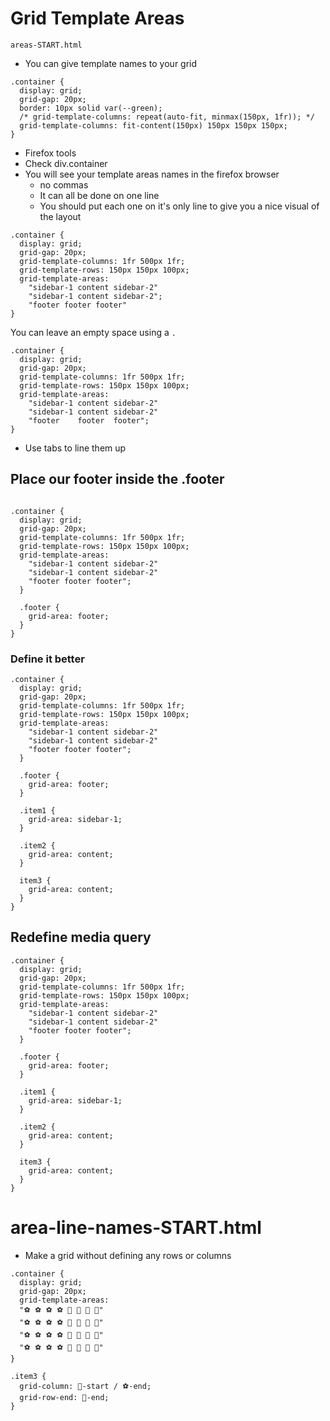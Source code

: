 # Grid Template Areas
`areas-START.html`

* You can give template names to your grid

```
.container {
  display: grid;
  grid-gap: 20px;
  border: 10px solid var(--green);
  /* grid-template-columns: repeat(auto-fit, minmax(150px, 1fr)); */
  grid-template-columns: fit-content(150px) 150px 150px 150px;
}
```

* Firefox tools
* Check div.container
* You will see your template areas names in the firefox browser
    - no commas
    - It can all be done on one line
    - You should put each one on it's only line to give you a nice visual of the layout

```
.container {
  display: grid;
  grid-gap: 20px;
  grid-template-columns: 1fr 500px 1fr;
  grid-template-rows: 150px 150px 100px;
  grid-template-areas:
    "sidebar-1 content sidebar-2"
    "sidebar-1 content sidebar-2";
    "footer footer footer"
}
```

You can leave an empty space using a `.`

```
.container {
  display: grid;
  grid-gap: 20px;
  grid-template-columns: 1fr 500px 1fr;
  grid-template-rows: 150px 150px 100px;
  grid-template-areas:
    "sidebar-1 content sidebar-2"
    "sidebar-1 content sidebar-2"
    "footer    footer  footer";
}
```

* Use tabs to line them up

## Place our footer inside the .footer

```

.container {
  display: grid;
  grid-gap: 20px;
  grid-template-columns: 1fr 500px 1fr;
  grid-template-rows: 150px 150px 100px;
  grid-template-areas:
    "sidebar-1 content sidebar-2"
    "sidebar-1 content sidebar-2"
    "footer footer footer";
  }

  .footer {
    grid-area: footer;
  }
}

```

### Define it better
```
.container {
  display: grid;
  grid-gap: 20px;
  grid-template-columns: 1fr 500px 1fr;
  grid-template-rows: 150px 150px 100px;
  grid-template-areas:
    "sidebar-1 content sidebar-2"
    "sidebar-1 content sidebar-2"
    "footer footer footer";
  }

  .footer {
    grid-area: footer;
  }

  .item1 {
    grid-area: sidebar-1;
  }

  .item2 {
    grid-area: content;
  }

  item3 {
    grid-area: content;
  }
}
```

## Redefine media query
```
.container {
  display: grid;
  grid-gap: 20px;
  grid-template-columns: 1fr 500px 1fr;
  grid-template-rows: 150px 150px 100px;
  grid-template-areas:
    "sidebar-1 content sidebar-2"
    "sidebar-1 content sidebar-2"
    "footer footer footer";
  }

  .footer {
    grid-area: footer;
  }

  .item1 {
    grid-area: sidebar-1;
  }

  .item2 {
    grid-area: content;
  }

  item3 {
    grid-area: content;
  }
}
```

# area-line-names-START.html
* Make a grid without defining any rows or columns

```
.container {
  display: grid;
  grid-gap: 20px;
  grid-template-areas:
  "⚽️ ⚽️ ⚽️ ⚽️ 🏀 🏀 🏀 🏀"
  "⚽️ ⚽️ ⚽️ ⚽️ 🏀 🏀 🏀 🏀"
  "⚽️ ⚽️ ⚽️ ⚽️ 🏀 🏀 🏀 🏀"
  "⚽️ ⚽️ ⚽️ ⚽️ 🏀 🏀 🏀 🏀"
}

.item3 {
  grid-column: 🏀-start / ⚽️-end;
  grid-row-end: 🏀-end;
}
```

